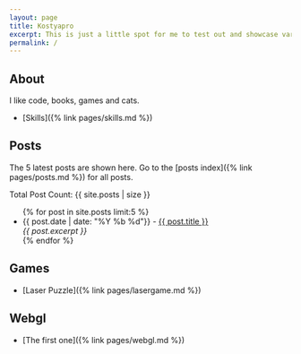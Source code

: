 ```yaml
---
layout: page
title: Kostyapro
excerpt: This is just a little spot for me to test out and showcase various projects or skills I'm working on.
permalink: /
---
```


<div>

## About

I like code, books, games and cats.

- [Skills]({% link pages/skills.md %})

</div>


<div>

## Posts

The 5 latest posts are shown here. Go to the [posts index]({% link pages/posts.md %}) for all posts.

Total Post Count: {{ site.posts | size }}

<ul>
{% for post in site.posts limit:5 %}
<li>
{{ post.date | date: "%Y %b %d"}} - <a href="{{ post.url }}">{{ post.title }}</a><br/><em>{{ post.excerpt }}</em>
</li>
{% endfor %}
</ul>
</div>


<div>

## Games
- [Laser Puzzle]({% link pages/lasergame.md %})

</div>


<div>

## Webgl
- [The first one]({% link pages/webgl.md %})

</div>
